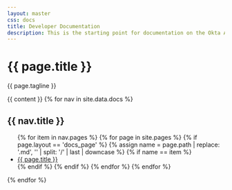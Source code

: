 ```yaml
---
layout: master
css: docs
title: Developer Documentation
description: This is the starting point for documentation on the Okta API. If you are new, take a look at the getting started section below.
---
```


<div class="boundary docs docs-index">

  <div class="block title-block text-ctr">
    <h1>{{ page.title }}</h1>
    <p class="tagline">{{ page.tagline }}</p>
  </div>

  <div class="block docs-index-body"  id="main-container">
    {{ content }}
    {% for nav in site.data.docs %}
      <div class="docs-section">
        <h2>{{ nav.title }}</h2>
        <ul class="list-unstyled docs-index-list">
          {% for item in nav.pages %}
            {% for page in site.pages %}
              {% if page.layout == 'docs_page' %}
                {% assign name = page.path | replace: '.md', '' | split: '/' | last | downcase %}
                {% if name == item %}
                  <li data-name="{{ page.title }}">
                    <a href="/docs/{{ nav.section }}/{{ item }}.html">{{ page.title }}</a>
                  </li>
                {% endif %}
              {% endif %}
            {% endfor %}
          {% endfor %}
        </ul>
      </div>
    {% endfor %}
  </div>

</div>